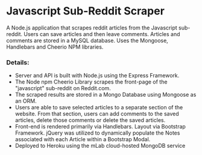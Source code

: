# Javascript Sub-Reddit Scraper

A Node.js application that scrapes reddit articles from the Javascript sub-reddit.  Users can save articles and then leave comments.  Articles and comments are stored in a MySQL database. Uses the Mongoose, Handlebars and Cheerio NPM libraries. 

### Details:
* Server and API is built with Node.js using the Express Framework.   
* The Node npm Cheerio Library scrapes the front-page of the "javascript" sub-reddit on Reddit.com. 
* The scraped results are stored in a Mongo Database using Mongoose as an ORM.
* Users are able to save selected articles to a separate section of the website.  From that section, users can add comments to the saved articles, delete those comments or delete the saved articles.
* Front-end is rendered primarily via Handlebars. Layout via Bootstrap Framework. jQuery was utilized to dynamically populate the Notes associated with each Article within a Bootstrap Modal. 
* Deployed to Heroku using the mLab cloud-hosted MongoDB service